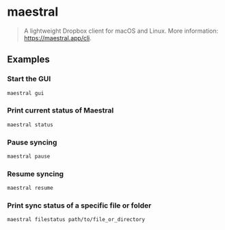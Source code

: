 # maestral

> A lightweight Dropbox client for macOS and Linux. More information: <https://maestral.app/cli>.

## Examples

### Start the GUI

```bash
maestral gui
```

### Print current status of Maestral

```bash
maestral status
```

### Pause syncing

```bash
maestral pause
```

### Resume syncing

```bash
maestral resume
```

### Print sync status of a specific file or folder

```bash
maestral filestatus path/to/file_or_directory
```
